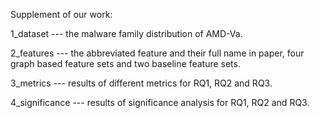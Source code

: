 Supplement of our work:

1_dataset      --- the malware family distribution of AMD-Va.

2_features     --- the abbreviated feature and their full name in paper, four graph based feature sets and two baseline feature sets.

3_metrics      --- results of different metrics for RQ1, RQ2 and RQ3.

4_significance --- results of significance analysis for RQ1, RQ2 and RQ3.
